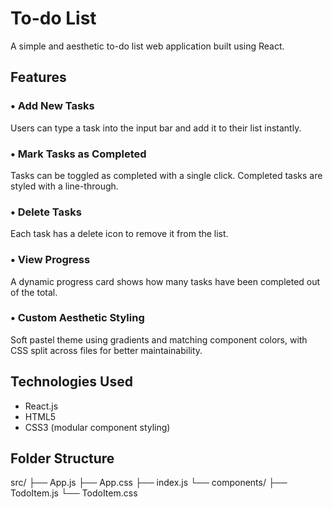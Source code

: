 # To-do List

A simple and aesthetic to-do list web application built using React.

## Features

### • Add New Tasks
Users can type a task into the input bar and add it to their list instantly.

### • Mark Tasks as Completed
Tasks can be toggled as completed with a single click. Completed tasks are styled with a line-through.

### • Delete Tasks
Each task has a delete icon to remove it from the list.

### • View Progress
A dynamic progress card shows how many tasks have been completed out of the total.

### • Custom Aesthetic Styling
Soft pastel theme using gradients and matching component colors, with CSS split across files for better maintainability.

## Technologies Used

- React.js
- HTML5
- CSS3 (modular component styling)

## Folder Structure
src/
├── App.js
├── App.css
├── index.js
└── components/
├── TodoItem.js
└── TodoItem.css
